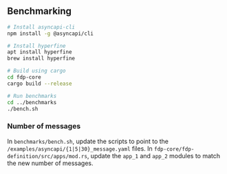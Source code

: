 ## Benchmarking

```bash
# Install asyncapi-cli
npm install -g @asyncapi/cli

# Install hyperfine
apt install hyperfine
brew install hyperfine

# Build using cargo
cd fdp-core
cargo build --release

# Run benchmarks
cd ../benchmarks
./bench.sh
```

### Number of messages

In `benchmarks/bench.sh`, update the scripts to point to the `/examples/asyncapi/{1|5|30}_message.yaml` files.
In `fdp-core/fdp-definition/src/apps/mod.rs`, update the `app_1` and `app_2` modules to match the new number of messages.
